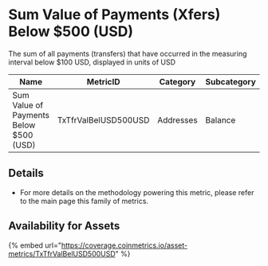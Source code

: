 # Sum Value of Payments (Xfers) Below $500 (USD)

The sum of all payments (transfers) that have occurred in the measuring interval below $100 USD, displayed in units of USD

| Name                                   | MetricID             | Category  | Subcategory | Type | Unit | Interval |
| -------------------------------------- | -------------------- | --------- | ----------- | ---- | ---- | -------- |
| Sum Value of Payments Below $500 (USD) | TxTfrValBelUSD500USD | Addresses | Balance     | Sum  | USD  | 1 day    |

## Details

* For more details on the methodology powering this metric, please refer to the main page this family of metrics.

## Availability for Assets

{% embed url="https://coverage.coinmetrics.io/asset-metrics/TxTfrValBelUSD500USD" %}
